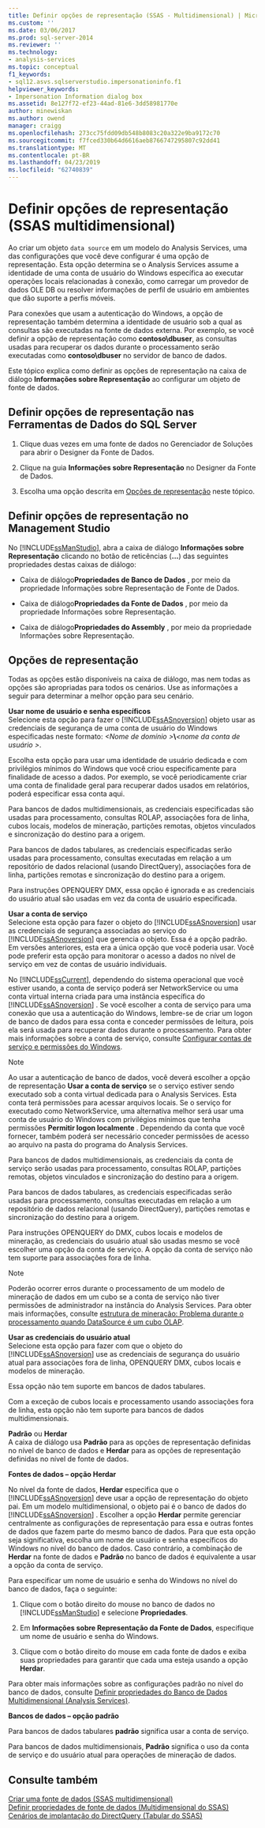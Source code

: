 ```yaml
---
title: Definir opções de representação (SSAS - Multidimensional) | Microsoft Docs
ms.custom: ''
ms.date: 03/06/2017
ms.prod: sql-server-2014
ms.reviewer: ''
ms.technology:
- analysis-services
ms.topic: conceptual
f1_keywords:
- sql12.asvs.sqlserverstudio.impersonationinfo.f1
helpviewer_keywords:
- Impersonation Information dialog box
ms.assetid: 8e127f72-ef23-44ad-81e6-3dd58981770e
author: minewiskan
ms.author: owend
manager: craigg
ms.openlocfilehash: 273cc75fdd09db548b8083c20a322e9ba9172c70
ms.sourcegitcommit: f7fced330b64d6616aeb8766747295807c92dd41
ms.translationtype: MT
ms.contentlocale: pt-BR
ms.lasthandoff: 04/23/2019
ms.locfileid: "62740839"
---
```

# <a name="set-impersonation-options-ssas---multidimensional"></a>Definir opções de representação (SSAS multidimensional)
  Ao criar um objeto `data source` em um modelo do Analysis Services, uma das configurações que você deve configurar é uma opção de representação. Esta opção determina se o Analysis Services assume a identidade de uma conta de usuário do Windows específica ao executar operações locais relacionadas à conexão, como carregar um provedor de dados OLE DB ou resolver informações de perfil de usuário em ambientes que dão suporte a perfis móveis.  
  
 Para conexões que usam a autenticação do Windows, a opção de representação também determina a identidade de usuário sob a qual as consultas são executadas na fonte de dados externa. Por exemplo, se você definir a opção de representação como **contoso\dbuser**, as consultas usadas para recuperar os dados durante o processamento serão executadas como **contoso\dbuser** no servidor de banco de dados.  
  
 Este tópico explica como definir as opções de representação na caixa de diálogo **Informações sobre Representação** ao configurar um objeto de fonte de dados.  
  
## <a name="set-impersonation-options-in-sql-server-data-tools"></a>Definir opções de representação nas Ferramentas de Dados do SQL Server  
  
1.  Clique duas vezes em uma fonte de dados no Gerenciador de Soluções para abrir o Designer da Fonte de Dados.  
  
2.  Clique na guia **Informações sobre Representação** no Designer da Fonte de Dados.  
  
3.  Escolha uma opção descrita em [Opções de representação](#bkmk_options) neste tópico.  
  
## <a name="set-impersonation-options-in-management-studio"></a>Definir opções de representação no Management Studio  
 No [!INCLUDE[ssManStudio](../../includes/ssmanstudio-md.md)], abra a caixa de diálogo **Informações sobre Representação** clicando no botão de reticências (**...**) das seguintes propriedades destas caixas de diálogo:  
  
-   Caixa de diálogo**Propriedades de Banco de Dados** , por meio da propriedade Informações sobre Representação de Fonte de Dados.  
  
-   Caixa de diálogo**Propriedades da Fonte de Dados** , por meio da propriedade Informações sobre Representação.  
  
-   Caixa de diálogo**Propriedades do Assembly** , por meio da propriedade Informações sobre Representação.  
  
##  <a name="bkmk_options"></a> Opções de representação  
 Todas as opções estão disponíveis na caixa de diálogo, mas nem todas as opções são apropriadas para todos os cenários. Use as informações a seguir para determinar a melhor opção para seu cenário.  
  
 **Usar nome de usuário e senha específicos**  
 Selecione esta opção para fazer o [!INCLUDE[ssASnoversion](../../includes/ssasnoversion-md.md)] objeto usar as credenciais de segurança de uma conta de usuário do Windows especificadas neste formato: *\<Nome de domínio >***\\***\<nome da conta de usuário >*.  
  
 Escolha esta opção para usar uma identidade de usuário dedicada e com privilégios mínimos do Windows que você criou especificamente para finalidade de acesso a dados. Por exemplo, se você periodicamente criar uma conta de finalidade geral para recuperar dados usados em relatórios, poderá especificar essa conta aqui.  
  
 Para bancos de dados multidimensionais, as credenciais especificadas são usadas para processamento, consultas ROLAP, associações fora de linha, cubos locais, modelos de mineração, partições remotas, objetos vinculados e sincronização do destino para a origem.  
  
 Para bancos de dados tabulares, as credenciais especificadas serão usadas para processamento, consultas executadas em relação a um repositório de dados relacional (usando DirectQuery), associações fora de linha, partições remotas e sincronização do destino para a origem.  
  
 Para instruções OPENQUERY DMX, essa opção é ignorada e as credenciais do usuário atual são usadas em vez da conta de usuário especificada.  
  
 **Usar a conta de serviço**  
 Selecione esta opção para fazer o objeto do [!INCLUDE[ssASnoversion](../../includes/ssasnoversion-md.md)] usar as credenciais de segurança associadas ao serviço do [!INCLUDE[ssASnoversion](../../includes/ssasnoversion-md.md)] que gerencia o objeto. Essa é a opção padrão. Em versões anteriores, esta era a única opção que você poderia usar. Você pode preferir esta opção para monitorar o acesso a dados no nível de serviço em vez de contas de usuário individuais.  
  
 No [!INCLUDE[ssCurrent](../../includes/sscurrent-md.md)], dependendo do sistema operacional que você estiver usando, a conta de serviço poderá ser NetworkService ou uma conta virtual interna criada para uma instância específica do [!INCLUDE[ssASnoversion](../../includes/ssasnoversion-md.md)] . Se você escolher a conta de serviço para uma conexão que usa a autenticação do Windows, lembre-se de criar um logon de banco de dados para essa conta e conceder permissões de leitura, pois ela será usada para recuperar dados durante o processamento. Para obter mais informações sobre a conta de serviço, consulte [Configurar contas de serviço e permissões do Windows](../../database-engine/configure-windows/configure-windows-service-accounts-and-permissions.md).  
  
> [!NOTE]  
>  Ao usar a autenticação de banco de dados, você deverá escolher a opção de representação **Usar a conta de serviço** se o serviço estiver sendo executado sob a conta virtual dedicada para o Analysis Services. Esta conta terá permissões para acessar arquivos locais. Se o serviço for executado como NetworkService, uma alternativa melhor será usar uma conta de usuário do Windows com privilégios mínimos que tenha permissões **Permitir logon localmente** . Dependendo da conta que você fornecer, também poderá ser necessário conceder permissões de acesso ao arquivo na pasta do programa do Analysis Services.  
  
 Para bancos de dados multidimensionais, as credenciais da conta de serviço serão usadas para processamento, consultas ROLAP, partições remotas, objetos vinculados e sincronização do destino para a origem.  
  
 Para bancos de dados tabulares, as credenciais especificadas serão usadas para processamento, consultas executadas em relação a um repositório de dados relacional (usando DirectQuery), partições remotas e sincronização do destino para a origem.  
  
 Para instruções OPENQUERY do DMX, cubos locais e modelos de mineração, as credenciais do usuário atual são usadas mesmo se você escolher uma opção da conta de serviço. A opção da conta de serviço não tem suporte para associações fora de linha.  
  
> [!NOTE]  
>  Poderão ocorrer erros durante o processamento de um modelo de mineração de dados em um cubo se a conta de serviço não tiver permissões de administrador na instância do Analysis Services. Para obter mais informações, consulte [estrutura de mineração: Problema durante o processamento quando DataSource é um cubo OLAP](https://go.microsoft.com/fwlink/?LinkId=251610).  
  
 **Usar as credenciais do usuário atual**  
 Selecione esta opção para fazer com que o objeto do [!INCLUDE[ssASnoversion](../../includes/ssasnoversion-md.md)] use as credenciais de segurança do usuário atual para associações fora de linha, OPENQUERY DMX, cubos locais e modelos de mineração.  
  
 Essa opção não tem suporte em bancos de dados tabulares.  
  
 Com a exceção de cubos locais e processamento usando associações fora de linha, esta opção não tem suporte para bancos de dados multidimensionais.  
  
 **Padrão** ou **Herdar**  
 A caixa de diálogo usa **Padrão** para as opções de representação definidas no nível de banco de dados e **Herdar** para as opções de representação definidas no nível de fonte de dados.  
  
 **Fontes de dados – opção Herdar**  
  
 No nível da fonte de dados, **Herdar** especifica que o [!INCLUDE[ssASnoversion](../../includes/ssasnoversion-md.md)] deve usar a opção de representação do objeto pai. Em um modelo multidimensional, o objeto pai é o banco de dados do [!INCLUDE[ssASnoversion](../../includes/ssasnoversion-md.md)] . Escolher a opção **Herdar** permite gerenciar centralmente as configurações de representação para essa e outras fontes de dados que fazem parte do mesmo banco de dados. Para que esta opção seja significativa, escolha um nome de usuário e senha específicos do Windows no nível do banco de dados. Caso contrário, a combinação de **Herdar** na fonte de dados e **Padrão** no banco de dados é equivalente a usar a opção da conta de serviço.  
  
 Para especificar um nome de usuário e senha do Windows no nível do banco de dados, faça o seguinte:  
  
1.  Clique com o botão direito do mouse no banco de dados no [!INCLUDE[ssManStudio](../../includes/ssmanstudio-md.md)] e selecione **Propriedades**.  
  
2.  Em **Informações sobre Representação da Fonte de Dados**, especifique um nome de usuário e senha do Windows.  
  
3.  Clique com o botão direito do mouse em cada fonte de dados e exiba suas propriedades para garantir que cada uma esteja usando a opção **Herdar**.  
  
 Para obter mais informações sobre as configurações padrão no nível do banco de dados, consulte [Definir propriedades do Banco de Dados Multidimensional &#40;Analysis Services&#41;](set-multidimensional-database-properties-analysis-services.md).  
  
 **Bancos de dados – opção padrão**  
  
 Para bancos de dados tabulares **padrão** significa usar a conta de serviço.  
  
 Para bancos de dados multidimensionais, **Padrão** significa o uso da conta de serviço e do usuário atual para operações de mineração de dados.  
  
## <a name="see-also"></a>Consulte também  
 [Criar uma fonte de dados &#40;SSAS multidimensional&#41;](create-a-data-source-ssas-multidimensional.md)   
 [Definir propriedades de fonte de dados &#40;Multidimensional do SSAS&#41;](set-data-source-properties-ssas-multidimensional.md)   
 [Cenários de implantação do DirectQuery &#40;Tabular do SSAS&#41;](../directquery-deployment-scenarios-ssas-tabular.md)  
  
  
